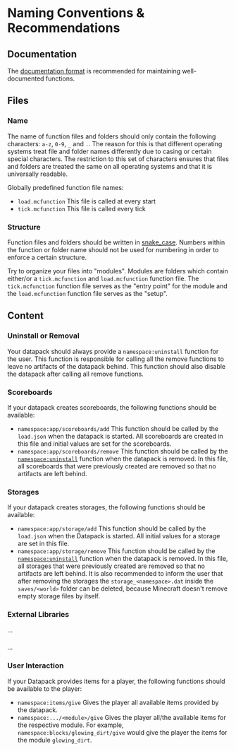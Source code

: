 # Naming Conventions & Recommendations
## Documentation
The [documentation format](./documentation_format.md) is recommended for maintaining well-documented functions.

## Files
### Name
The name of function files and folders should only contain the following characters: `a-z`, `0-9`, `_` and `.`. The reason for this is that different operating systems treat file and folder names differently due to casing or certain special characters.
The restriction to this set of characters ensures that files and folders are treated the same on all operating systems and that it is universally readable.

Globally predefined function file names:
- `load.mcfunction` This file is called at every start
- `tick.mcfunction` This file is called every tick

### Structure
Function files and folders should be written in [snake_case](https://en.wikipedia.org/wiki/Snake_case). Numbers within the function or folder name should not be used for numbering in order to enforce a certain structure.

Try to organize your files into "modules". Modules are folders which contain either/or a `tick.mcfunction` and `load.mcfunction` function file.
The `tick.mcfunction` function file serves as the "entry point" for the module and the `load.mcfunction` function file serves as the "setup".

## Content
### Uninstall or Removal
Your datapack should always provide a `namespace:uninstall` function for the user. This function is responsible for calling all the remove functions to leave no artifacts of the datapack behind. This function should also disable the datapack after calling all remove functions.

### Scoreboards
If your datapack creates scoreboards, the following functions should be available:

- `namespace:app/scoreboards/add` This function should be called by the `load.json` when the datapack is started. All scoreboards are created in this file and initial values are set for the scoreboards.
- `namespace:app/scoreboards/remove` This function should be called by the [`namespace:uninstall`](#uninstall-or-removal) function when the datapack is removed. In this file, all scoreboards that were previously created are removed so that no artifacts are left behind.

### Storages
If your datapack creates storages, the following functions should be available:

- `namespace:app/storage/add` This function should be called by the `load.json` when the Datapack is started. All initial values for a storage are set in this file.
- `namespace:app/storage/remove` This function should be called by the [`namespace:uninstall`](#uninstall-or-removal) function when the datapack is removed. In this file, all storages that were previously created are removed so that no artifacts are left behind. It is also recommended to inform the user that after removing the storages the `storage_<namespace>.dat` inside the `saves/<world>` folder can be deleted, because Minecraft doesn't remove empty storage files by itself.

### External Libraries
...

### 
...

### User Interaction
If your Datapack provides items for a player, the following functions should be available to the player:

- `namespace:items/give` Gives the player all available items provided by the datapack.
- `namespace:.../<module>/give` Gives the player all/the available items for the respective module. For example, `namespace:blocks/glowing_dirt/give` would give the player the items for the module `glowing_dirt`.
